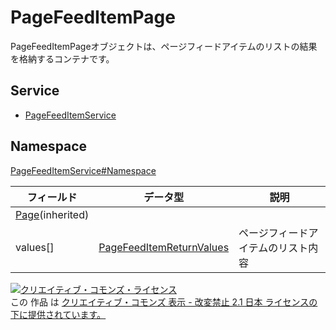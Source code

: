 # PageFeedItemPage

PageFeedItemPageオブジェクトは、ページフィードアイテムのリストの結果を格納するコンテナです。

## Service

- [PageFeedItemService](../../services/PageFeedItemService.md)

## Namespace

[PageFeedItemService#Namespace](../../services/PageFeedItemService.md#namespace)

| フィールド                                | データ型                                                      | 説明                   |
|--------------------------------------|-----------------------------------------------------------|----------------------|
| [Page](../Common/Page.md)(inherited) |                                                           |                      |
| values[]                             | [PageFeedItemReturnValues](./PageFeedItemReturnValues.md) | ページフィードアイテムのリスト内容 |

[![クリエイティブ・コモンズ・ライセンス](https://i.creativecommons.org/l/by-nd/2.1/jp/88x31.png)](http://creativecommons.org/licenses/by-nd/2.1/jp/)<br>
この 作品 は [クリエイティブ・コモンズ 表示 - 改変禁止 2.1 日本 ライセンスの下に提供されています。](http://creativecommons.org/licenses/by-nd/2.1/jp/)
